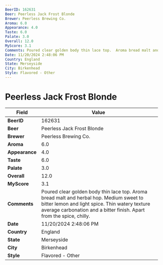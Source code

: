 ```yaml
---
BeerID: 162631
Beer: Peerless Jack Frost Blonde
Brewer: Peerless Brewing Co.
Aroma: 6.0
Appearance: 4.0
Taste: 6.0
Palate: 3.0
Overall: 12.0
MyScore: 3.1
Comments: Poured clear golden body thin lace top.  Aroma bread malt and herbal hop. Medium sweet to bitter lemon and light spice. Thin watery texture average carbonation and a bitter finish. Apart from the spice, chilly.
Date: 11/20/2024 2:48:06 PM
Country: England
State: Merseyside
City: Birkenhead
Style: Flavored - Other
---
```


# Peerless Jack Frost Blonde

| Field         | Value |
|---------------|-------|
| **BeerID** | 162631 |
| **Beer** | Peerless Jack Frost Blonde |
| **Brewer** | Peerless Brewing Co. |
| **Aroma** | 6.0 |
| **Appearance** | 4.0 |
| **Taste** | 6.0 |
| **Palate** | 3.0 |
| **Overall** | 12.0 |
| **MyScore** | 3.1 |
| **Comments** | Poured clear golden body thin lace top.  Aroma bread malt and herbal hop. Medium sweet to bitter lemon and light spice. Thin watery texture average carbonation and a bitter finish. Apart from the spice, chilly. |
| **Date** | 11/20/2024 2:48:06 PM |
| **Country** | England |
| **State** | Merseyside |
| **City** | Birkenhead |
| **Style** | Flavored - Other |
